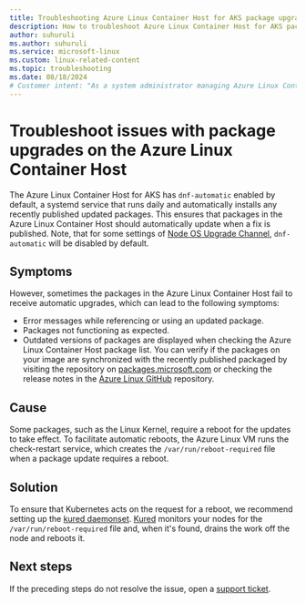 ```yaml
---
title: Troubleshooting Azure Linux Container Host for AKS package upgrade issues
description: How to troubleshoot Azure Linux Container Host for AKS package upgrade issues.
author: suhuruli
ms.author: suhuruli
ms.service: microsoft-linux
ms.custom: linux-related-content
ms.topic: troubleshooting
ms.date: 08/18/2024
# Customer intent: "As a system administrator managing Azure Linux Container Hosts for AKS, I want to troubleshoot package upgrade issues, so that I can ensure that all necessary updates are applied and the system remains stable and secure."
---
```


# Troubleshoot issues with package upgrades on the Azure Linux Container Host

The Azure Linux Container Host for AKS has `dnf-automatic` enabled by default, a systemd service that runs daily and automatically installs any recently published updated packages. This ensures that packages in the Azure Linux Container Host should automatically update when a fix is published. Note, that for some settings of [Node OS Upgrade Channel](/azure/aks/auto-upgrade-node-image), `dnf-automatic` will be disabled by default.

## Symptoms

However, sometimes the packages in the Azure Linux Container Host fail to receive automatic upgrades, which can lead to the following symptoms:
- Error messages while referencing or using an updated package.
- Packages not functioning as expected.
- Outdated versions of packages are displayed when checking the Azure Linux Container Host package list. You can verify if the packages on your image are synchronized with the recently published packaged by visiting the repository on [packages.microsoft.com](https://packages.microsoft.com/cbl-mariner/) or checking the release notes in the [Azure Linux GitHub](https://github.com/microsoft/CBL-Mariner/releases) repository.

## Cause

Some packages, such as the Linux Kernel, require a reboot for the updates to take effect. To facilitate automatic reboots, the Azure Linux VM runs the check-restart service, which creates the `/var/run/reboot-required` file when a package update requires a reboot.

## Solution

To ensure that Kubernetes acts on the request for a reboot, we recommend setting up the [kured daemonset](/azure/aks/node-updates-kured). [Kured](https://github.com/kubereboot/kured) monitors your nodes for the `/var/run/reboot-required` file and, when it's found, drains the work off the node and reboots it.

## Next steps

If the preceding steps do not resolve the issue, open a [support ticket](https://azure.microsoft.com/support/).
